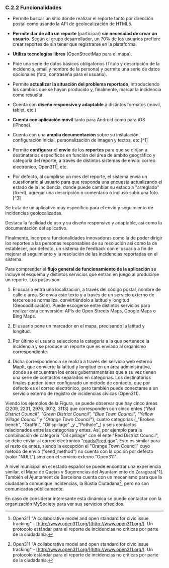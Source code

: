 ### C.2.2 Funcionalidades

* Permite buscar un sitio donde realizar el reporte tanto por dirección postal como usando la API de geolocalización de HTML5.

* **Permite dar de alta un reporte** \(participar\) **sin necesidad de crear un usuario**. Según el grupo desarrollador, un 70% de los usuarios prefiere crear reportes de sin tener que registrarse en la plataforma.

* **Utiliza tecnologías libres** \(OpenStreetMap para el mapa\).

* Pide una serie de datos básicos obligatorios \(Título y descripción de la incidencia, email y nombre de la persona\) y permite una serie de datos opcionales \(foto, contraseña para el usuario\).

* Permite **actualizar la situación del problema reportado**, introduciendo los cambios que se hayan producido y, finalmente, marcar la incidencia como resuelta.

* Cuenta con **diseño responsivo y adaptable** a distintos formatos \(móvil, tablet, etc.\)

* **Cuenta con aplicación móvil** tanto para Android como para iOS \(iPhone\).

* Cuenta con una **amplia documentación** sobre su instalación, configuración inicial, personalización de imagen y textos, etc.[^1]

* Permite **configurar** el **envío** de los **reportes** para que se dirijan a destinatarios específicos en función del área de ámbito geográfico y categoría del reporte, a través de distintos sistemas de envio: correo electrónico, Open311[^2], etc.

* Por defecto, al cumplirse un mes del reporte, el sistema envía un cuestionario al usuario para que responda una encuesta actualizando el estado de la incidencia, donde puede cambiar su estado a "arreglado" \(fixed\), agregar una descripción o comentario o incluso subir una foto.[^3]

Se trata de un aplicativo muy específico para el envío y seguimiento de incidencias geolocalizadas.

Destaca la facilidad de uso y su diseño responsivo y adaptable, así como la documentación del aplicativo.

Finalmente, incorpora funcionalidades innovadoras como la de poder dirigir los reportes a las personas responsables de su resolución así como la de establecer, por defecto, un sistema de feedback con el usuario a fin de mejorar el seguimiento y la resolución de las incidencias reportadas en el sistema.

Para comprender el **flujo general de funcionamiento de la aplicación** se incluye el esquema y distintos servicios que entran en juego al producirse un reporte. Los pasos son:

1. El usuario entra una localización, a través del código postal, nombre de calle o área. Se envía este texto y a través de un servicio externo de terceros se normaliza, convirtiéndolo a latitud y longitud \(Geocodificación\). Puede escogerse entre distintos servicios para realizar esta conversión: APIs de Open Streets Maps, Google Maps o Bing Maps.

2. El usuario pone un marcador en el mapa, precisando la latitud y longitud.

3. Por último el usuario selecciona la categoría a la que pertenece la incidencia y se produce un reporte que es enviado al organismo correspondiente.

4. Dicha correspondencia se realiza a través del servicio web externo MapIt, que convierte la latitud y longitud en un área administrativa, donde se encuentran los entes gubernamentales que a su vez tienen una serie de contactos separados en categorías. Los destinatarios finales pueden tener configurado un método de contacto, que por defecto es el correo electrónico, pero también puede conectarse a un servicio externo de registro de incidencias cívicas \(Open311\).

Viendo los ejemplos de la Figura, se puede observar que hay cinco áreas \(2209, 2231, 2976, 3012, 3113\) que corresponden con cinco entes \(_"Red District Council", "Green District Council", "Blue Town Council", "Yellow Village Council"_ y _"Orange Town Council"_\), cuatro categorías \(_"Broken bench", "Graffiti", "Oil spillage" \_y _"Pothole"\_\) y seis contactos relacionados entre las categorías y entes. Así, por ejemplo para la combinación de categoría "Oil spillage" con el ente "Red District Council", se debe enviar al correo electrónico "roads@red.gov". Esto es similar para el resto de entes, siendo la excepción el "Orange Town Council" cuyo método de envío \("send\_method"\) no cuenta con la opción por defecto \(valor "NULL"\) sino con el servicio externo "Open311".

A nivel municipal en el estado español se puede encontrar una experiencia similar, el Mapa de Quejas y Sugerencias del Ayuntamiento de Zaragoza[^1]. También el Ajuntament de Barcelona cuenta con un mecanismo para que la ciudadanía comunique incidencias, la Bústia Ciutadana[^2], pero no son comunicadas públicamente.

En caso de considerar interesante esta dinámica se puede contactar con la organización MySociety para ver sus servicios ofrecidos.



[^2]: Open311 "A collaborative model and open standard for civic issue tracking" - [http://www.open311.org/](http://www.open311.org/). Un protocolo estándar para el reporte de incidencias no críticas por parte de la ciudadanía.

